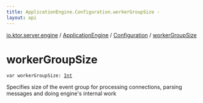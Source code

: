 ```yaml
---
title: ApplicationEngine.Configuration.workerGroupSize - 
layout: api
---
```


<div class='api-docs-breadcrumbs'><a href="../../index.html">io.ktor.server.engine</a> / <a href="../index.html">ApplicationEngine</a> / <a href="index.html">Configuration</a> / <a href="./worker-group-size.html">workerGroupSize</a></div>

# workerGroupSize

<div class="signature"><code><span class="keyword">var </span><span class="identifier">workerGroupSize</span><span class="symbol">: </span><a href="https://kotlinlang.org/api/latest/jvm/stdlib/kotlin/-int/index.html"><span class="identifier">Int</span></a></code></div>

Specifies size of the event group for processing connections, parsing messages and doing engine's internal work

